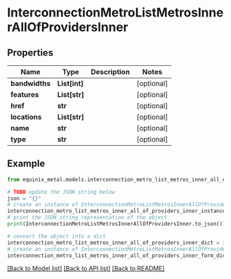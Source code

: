 # InterconnectionMetroListMetrosInnerAllOfProvidersInner


## Properties

Name | Type | Description | Notes
------------ | ------------- | ------------- | -------------
**bandwidths** | **List[int]** |  | [optional] 
**features** | **List[str]** |  | [optional] 
**href** | **str** |  | [optional] 
**locations** | **List[str]** |  | [optional] 
**name** | **str** |  | [optional] 
**type** | **str** |  | [optional] 

## Example

```python
from equinix_metal.models.interconnection_metro_list_metros_inner_all_of_providers_inner import InterconnectionMetroListMetrosInnerAllOfProvidersInner

# TODO update the JSON string below
json = "{}"
# create an instance of InterconnectionMetroListMetrosInnerAllOfProvidersInner from a JSON string
interconnection_metro_list_metros_inner_all_of_providers_inner_instance = InterconnectionMetroListMetrosInnerAllOfProvidersInner.from_json(json)
# print the JSON string representation of the object
print(InterconnectionMetroListMetrosInnerAllOfProvidersInner.to_json())

# convert the object into a dict
interconnection_metro_list_metros_inner_all_of_providers_inner_dict = interconnection_metro_list_metros_inner_all_of_providers_inner_instance.to_dict()
# create an instance of InterconnectionMetroListMetrosInnerAllOfProvidersInner from a dict
interconnection_metro_list_metros_inner_all_of_providers_inner_form_dict = interconnection_metro_list_metros_inner_all_of_providers_inner.from_dict(interconnection_metro_list_metros_inner_all_of_providers_inner_dict)
```
[[Back to Model list]](../README.md#documentation-for-models) [[Back to API list]](../README.md#documentation-for-api-endpoints) [[Back to README]](../README.md)


